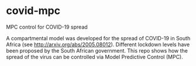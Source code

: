 # covid-mpc
MPC control for COVID-19 spread

A compartmental model was developed for the spread of COVID-19 in South Africa (see http://arxiv.org/abs/2005.08012). Different lockdown levels have been proposed by the South African government. This repo shows how the spread of the virus can be controlled via Model Predictive Control (MPC).
